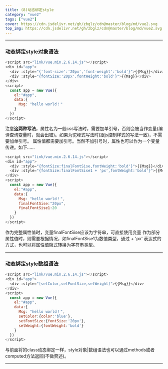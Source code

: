 ```yaml
---
title: (8)动态绑定style
category: "vue2"
tags: ["vue2"]
cover: https://cdn.jsdelivr.net/gh/zbglz/cdn@master/blog/md/vue2.svg
top_img: https://cdn.jsdelivr.net/gh/zbglz/cdn@master/blog/md/vue2.svg
---
```


***

### 动态绑定style对象语法


```js vue2
<script src="link/vue.min.2.6.14.js"></script>
<div id="app">
  <div :style="{'font-size':'20px','font-weight':'bold'}">{{Msg}}</div>
  <div :style="{fontSize:'20px',fontWeight:'bold'}">{{Msg}}</div>
</div>
<script>
  const app = new Vue({
    el:"#app",
    data:{
      Msg: "hello world！"
    }
  })
</script>
```


注意**这两种写法**，属性名为一般css写法时，需要加单引号，否则会被当作变量(编译查询变量时，就会出错)。如果为驼峰式写法时(跟js控制样式的写法一致)，不需要加单引号。
属性值都需要加引号。当然不加引号时，属性也可以作为一个变量传递。如下......



```js vue2
<script src="link/vue.min.2.6.14.js"></script>
<div id="app">
  <div :style="{fontSize:finalFontSise,fontWeight:'bold'}">{{Msg}}</div>
  <div :style="{fontSize:finalFontSise1 + 'px',fontWeight:'bold'}">{{Msg}}</div>
</div>
<script>
  const app = new Vue({
    el:"#app",
    data:{
      Msg: "hello world！",
      finalFontSise:"20px",
      finalFontSise1:20
    }
  })
</script>
```



作为完整属性值时，变量finalFontSise应该为字符串，可直接使用变量
作为部分属性值时，则需要根据情况，如finalFontSise1为数值类型，通过 + 'px' 表达式的方式，也可以将属性值隐式转换为字符串类型。


***

### 动态绑定style数组语法


```js vue2
<script src="link/vue.min.2.6.14.js"></script>
<div id="app">
  <div :style="[setColor,setFontSize,setWeight]">{{Msg}}</div>
</div>
<script>
  const app = new Vue({
    el:"#app",
    data:{
      Msg: "hello world！",
      setColor:{color:'blue'},
      setFontSize:{fontSize:'20px'},
      setWeight:{fontWeight:'bold'}
    }
  })
</script>
```


与前面将的class动态绑定一样，style对象|数组语法也可以通过methods或者computed方法返回(不做赘述)。

***

